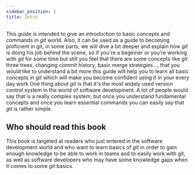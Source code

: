 ```yaml
---
sidebar_position: 1
title: Intro
---
```


This guide is intended to give an introduction to basic concepts and commands in *git* world. 
Also, it can be used as a guide to becoming proficient in git, in some parts, we will dive a bit deeper and explain how *git* is doing his job behind the scene,
so if you're a beginner or you're working with *git* for some time but still you feel that there are some concepts like *git* three trees, changing commit history, basic merge strategies...,
that you would like to understand a bit more this guide will help you to learn all basic concepts in *git* which will make you become confident using it in your every day work
One thing about *git* is that it's the most widely used version control system in the world of software development. 
A lot of people would say that is a really complex system, but once you understand fundamental concepts and once you learn essential commands you can easily say that *git* is rather simple.

## Who should read this book
This book is targeted at readers who just entered in the software development world and who want to learn basics of *git* in order to gain enough knowledge to be able to work in teams and to easily work with git,
as well as software developers who may have some knowledge gaps when it comes to some *git* basics.

